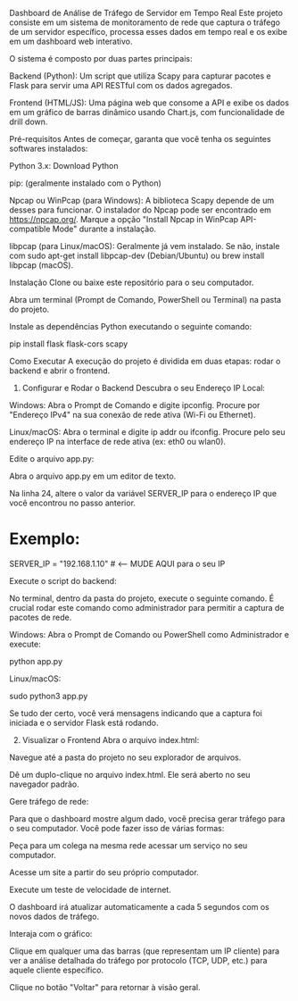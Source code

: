 Dashboard de Análise de Tráfego de Servidor em Tempo Real
Este projeto consiste em um sistema de monitoramento de rede que captura o tráfego de um servidor específico, processa esses dados em tempo real e os exibe em um dashboard web interativo.

O sistema é composto por duas partes principais:

Backend (Python): Um script que utiliza Scapy para capturar pacotes e Flask para servir uma API RESTful com os dados agregados.

Frontend (HTML/JS): Uma página web que consome a API e exibe os dados em um gráfico de barras dinâmico usando Chart.js, com funcionalidade de drill down.

Pré-requisitos
Antes de começar, garanta que você tenha os seguintes softwares instalados:

Python 3.x: Download Python

pip: (geralmente instalado com o Python)

Npcap ou WinPcap (para Windows): A biblioteca Scapy depende de um desses para funcionar. O instalador do Npcap pode ser encontrado em https://npcap.org/. Marque a opção "Install Npcap in WinPcap API-compatible Mode" durante a instalação.

libpcap (para Linux/macOS): Geralmente já vem instalado. Se não, instale com sudo apt-get install libpcap-dev (Debian/Ubuntu) ou brew install libpcap (macOS).

Instalação
Clone ou baixe este repositório para o seu computador.

Abra um terminal (Prompt de Comando, PowerShell ou Terminal) na pasta do projeto.

Instale as dependências Python executando o seguinte comando:

pip install flask flask-cors scapy

Como Executar
A execução do projeto é dividida em duas etapas: rodar o backend e abrir o frontend.

1. Configurar e Rodar o Backend
Descubra o seu Endereço IP Local:

Windows: Abra o Prompt de Comando e digite ipconfig. Procure por "Endereço IPv4" na sua conexão de rede ativa (Wi-Fi ou Ethernet).

Linux/macOS: Abra o terminal e digite ip addr ou ifconfig. Procure pelo seu endereço IP na interface de rede ativa (ex: eth0 ou wlan0).

Edite o arquivo app.py:

Abra o arquivo app.py em um editor de texto.

Na linha 24, altere o valor da variável SERVER_IP para o endereço IP que você encontrou no passo anterior.

# Exemplo:
SERVER_IP = "192.168.1.10" # <-- MUDE AQUI para o seu IP

Execute o script do backend:

No terminal, dentro da pasta do projeto, execute o seguinte comando. É crucial rodar este comando como administrador para permitir a captura de pacotes de rede.

Windows: Abra o Prompt de Comando ou PowerShell como Administrador e execute:

python app.py

Linux/macOS:

sudo python3 app.py

Se tudo der certo, você verá mensagens indicando que a captura foi iniciada e o servidor Flask está rodando.

2. Visualizar o Frontend
Abra o arquivo index.html:

Navegue até a pasta do projeto no seu explorador de arquivos.

Dê um duplo-clique no arquivo index.html. Ele será aberto no seu navegador padrão.

Gere tráfego de rede:

Para que o dashboard mostre algum dado, você precisa gerar tráfego para o seu computador. Você pode fazer isso de várias formas:

Peça para um colega na mesma rede acessar um serviço no seu computador.

Acesse um site a partir do seu próprio computador.

Execute um teste de velocidade de internet.

O dashboard irá atualizar automaticamente a cada 5 segundos com os novos dados de tráfego.

Interaja com o gráfico:

Clique em qualquer uma das barras (que representam um IP cliente) para ver a análise detalhada do tráfego por protocolo (TCP, UDP, etc.) para aquele cliente específico.

Clique no botão "Voltar" para retornar à visão geral.